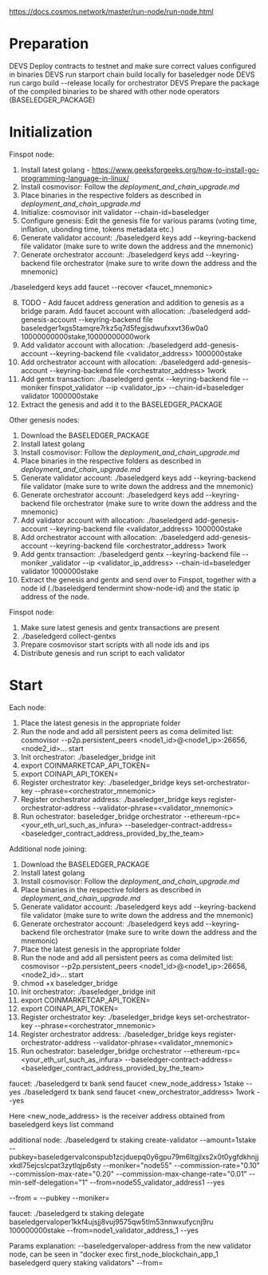 https://docs.cosmos.network/master/run-node/run-node.html

# Preparation

DEVS Deploy contracts to testnet and make sure correct values configured in binaries
DEVS run starport chain build locally for baseledger node
DEVS run cargo build --release locally for orchestrator 
DEVS Prepare the package of the compiled binaries to be shared with other node operators (BASELEDGER_PACKAGE)

# Initialization

Finspot node:

1. Install latest golang - https://www.geeksforgeeks.org/how-to-install-go-programming-language-in-linux/
2. Install cosmovisor: Follow the *deployment_and_chain_upgrade.md*
3. Place binaries in the respective folders as described in *deployment_and_chain_upgrade.md*
4. Initialize: cosmovisor init validator --chain-id=baseledger
5. Configure genesis: Edit the genesis file for various params (voting time, inflation, ubonding time, tokens metadata etc.)
6. Generate validator account: ./baseledgerd keys add --keyring-backend file validator (make sure to write down the address and the mnemonic)
7. Generate orchestrator account: ./baseledgerd keys add --keyring-backend file orchestrator (make sure to write down the address and the mnemonic)

./baseledgerd keys add faucet --recover <faucet_mnemonic>

8. TODO - Add faucet address generation and addition to genesis as a bridge param. Add faucet account with allocation: ./baseledgerd add-genesis-account --keyring-backend file baseledger1xgs5tamqre7rkz5q7d5fegjsdwufxxvt36w0a0 10000000000stake,10000000000work
9. Add validator account with allocation: ./baseledgerd  add-genesis-account --keyring-backend file <validator_address> 1000000stake
10. Add orchestrator account with allocation: ./baseledgerd  add-genesis-account --keyring-backend file <orchestrator_address> 1work
11. Add gentx transaction: ./baseledgerd gentx --keyring-backend file --moniker finspot_validator --ip <validator_ip> --chain-id=baseledger validator 1000000stake
12. Extract the genesis and add it to the BASELEDGER_PACKAGE

Other genesis nodes:

1. Download the BASELEDGER_PACKAGE
2. Install latest golang
3. Install cosmovisor: Follow the *deployment_and_chain_upgrade.md*
4. Place binaries in the respective folders as described in *deployment_and_chain_upgrade.md*
5. Generate validator account: ./baseledgerd keys add --keyring-backend file validator (make sure to write down the address and the mnemonic)
6. Generate orchestrator account: ./baseledgerd keys add --keyring-backend file orchestrator (make sure to write down the address and the mnemonic)
7. Add validator account with allocation: ./baseledgerd add-genesis-account --keyring-backend file <validator_address> 1000000stake
8. Add orchestrator account with allocation: ./baseledgerd add-genesis-account --keyring-backend file <orchestrator_address> 1work
9. Add gentx transaction: ./baseledgerd gentx --keyring-backend file --moniker <organization>_validator --ip <validator_ip_address> --chain-id=baseledger validator 1000000stake
10. Extract the genesis and gentx and send over to Finspot, together with a node id (./baseledgerd tendermint show-node-id) and the static ip address of the node.


Finspot node:

1. Make sure latest genesis and gentx transactions are present
2. ./baseledgerd collect-gentxs
3. Prepare cosmovisor start scripts with all node ids and ips 
4. Distribute genesis and run script to each validator

# Start

Each node:

1. Place the latest genesis in the appropriate folder
2. Run the node and add all persistent peers as coma delimited list: cosmovisor --p2p.persistent_peers <node1_id>@<node1_ip>:26656,<node2_id>... start
3. Init orchestrator: ./baseledger_bridge init
4. export COINMARKETCAP_API_TOKEN=<token>
5. export COINAPI_API_TOKEN=<token>
6. Register orchestrator key: ./baseledger_bridge keys set-orchestrator-key --phrase=<orchestrator_mnemonic>
7. Register orchestrator address: ./baseledger_bridge keys register-orchestrator-address --validator-phrase=<validator_mnemonic>
8. Run ochestrator: baseledger_bridge orchestrator --ethereum-rpc=<your_eth_url_such_as_infura> --baseledger-contract-address=<baseledger_contract_address_provided_by_the_team>




Additional node joining:

1. Download the BASELEDGER_PACKAGE
2. Install latest golang
3. Install cosmovisor: Follow the *deployment_and_chain_upgrade.md*
4. Place binaries in the respective folders as described in *deployment_and_chain_upgrade.md*
5. Generate validator account: ./baseledgerd keys add --keyring-backend file validator (make sure to write down the address and the mnemonic)
6. Generate orchestrator account: ./baseledgerd keys add --keyring-backend file orchestrator (make sure to write down the address and the mnemonic)
8.  Place the latest genesis in the appropriate folder
9. Run the node and add all persistent peers as coma delimited list: cosmovisor --p2p.persistent_peers <node1_id>@<node1_ip>:26656,<node2_id>... start
10. chmod +x baseledger_bridge
11. Init orchestrator: ./baseledger_bridge init
12. export COINMARKETCAP_API_TOKEN=<token>
13. export COINAPI_API_TOKEN=<token>
14. Register orchestrator key: ./baseledger_bridge keys set-orchestrator-key --phrase=<orchestrator_mnemonic>
15. Register orchestrator address: ./baseledger_bridge keys register-orchestrator-address --validator-phrase=<validator_mnemonic>
16. Run ochestrator: baseledger_bridge orchestrator --ethereum-rpc=<your_eth_url_such_as_infura> --baseledger-contract-address=<baseledger_contract_address_provided_by_the_team>


faucet:
./baseledgerd tx bank send faucet <new_node_address> 1stake --yes
./baseledgerd tx bank send faucet <new_orchestrator_address> 1work --yes

Here <new_node_address> is the receiver address obtained from baseledgerd keys list command

additional node:
./baseledgerd tx staking create-validator  --amount=1stake  --pubkey=baseledgervalconspub1zcjduepq0y6gpu79m6ltgjlxs2x0t0ygfdkhnjjxkdl75ejcslcpat3zytlqjp6sty --moniker="node55"  --commission-rate="0.10" --commission-max-rate="0.20" --commission-max-change-rate="0.01" --min-self-delegation="1" --from=node55_validator_address1 --yes 

--from = <name of the node to become validator>
--pubkey <output of tendermint show-validator on node_to_become_validator>
--moniker= <unique name for the validator>

faucet:
./baseledgerd tx staking delegate baseledgervaloper1kkf4ujsjj8vuj9575qw5tlm53nnwxufycnj9ru 100000000stake --from=node1_validator_address_1 --yes 

Params explanation:
--baseledgervaloper-address from the new validator node, can be seen in "docker exec first_node_blockchain_app_1 baseledgerd query staking validators"
--from=<our token controlling node1>